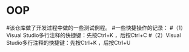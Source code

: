 # OOP
#该仓库做了开发过程中做的一些测试例程。
#一些快捷操作的记录：
#（1）Visual Studio多行注释的快捷键：先按Ctrl+K ，后按Ctrl+C
#（2）Visual Studio多行注释的快捷键：先按Ctrl+K ，后按Ctrl+U
